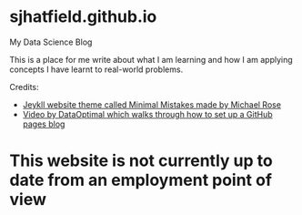 # sjhatfield.github.io
My Data Science Blog

This is a place for me write about what I am learning and how I am applying concepts I have learnt to real-world problems.

Credits:

- [Jeykll website theme called Minimal Mistakes made by Michael Rose](https://mmistakes.github.io/minimal-mistakes/)
- [Video by DataOptimal which walks through how to set up a GitHub pages blog](https://www.youtube.com/watch?v=qWrcgHwSG8M)

# This website is not currently up to date from an employment point of view
